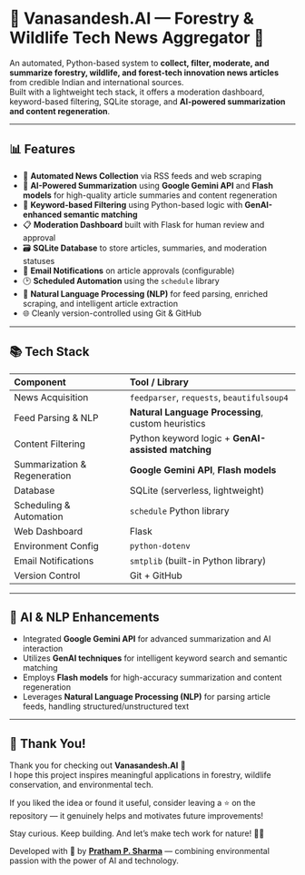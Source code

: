 # 🌳 Vanasandesh.AI — Forestry & Wildlife Tech News Aggregator 🌱

An automated, Python-based system to **collect, filter, moderate, and summarize forestry, wildlife, and forest-tech innovation news articles** from credible Indian and international sources.  
Built with a lightweight tech stack, it offers a moderation dashboard, keyword-based filtering, SQLite storage, and **AI-powered summarization and content regeneration**.

---

## 📊 Features

- 📡 **Automated News Collection** via RSS feeds and web scraping  
- 🧠 **AI-Powered Summarization** using **Google Gemini API** and **Flash models** for high-quality article summaries and content regeneration  
- 📝 **Keyword-based Filtering** using Python-based logic with **GenAI-enhanced semantic matching**  
- 📋 **Moderation Dashboard** built with Flask for human review and approval  
- 🗃️ **SQLite Database** to store articles, summaries, and moderation statuses  
- 📨 **Email Notifications** on article approvals (configurable)  
- 🕑 **Scheduled Automation** using the `schedule` library  
- 🧾 **Natural Language Processing (NLP)** for feed parsing, enriched scraping, and intelligent article extraction  
- 🌐 Cleanly version-controlled using Git & GitHub  

---

## 📚 Tech Stack


| Component               | Tool / Library                                      |
|:------------------------|:----------------------------------------------------|
| News Acquisition         | `feedparser`, `requests`, `beautifulsoup4`          |
| Feed Parsing & NLP       | **Natural Language Processing**, custom heuristics |
| Content Filtering        | Python keyword logic + **GenAI-assisted matching** |
| Summarization & Regeneration | **Google Gemini API**, **Flash models**            |
| Database                 | SQLite (serverless, lightweight)                   |
| Scheduling & Automation  | `schedule` Python library                          |
| Web Dashboard            | Flask                                              |
| Environment Config       | `python-dotenv`                                    |
| Email Notifications      | `smtplib` (built-in Python library)                |
| Version Control          | Git + GitHub                                       |

---

## 🧠 AI & NLP Enhancements

- Integrated **Google Gemini API** for advanced summarization and AI interaction  
- Utilizes **GenAI techniques** for intelligent keyword search and semantic matching  
- Employs **Flash models** for high-accuracy summarization and content regeneration  
- Leverages **Natural Language Processing (NLP)** for parsing article feeds, handling structured/unstructured text  

---

## 🙏 Thank You!

Thank you for checking out **Vanasandesh.AI** 🌿  
I hope this project inspires meaningful applications in forestry, wildlife conservation, and environmental tech.

If you liked the idea or found it useful, consider leaving a ⭐ on the repository — it genuinely helps and motivates future improvements!

Stay curious. Keep building. And let’s make tech work for nature! 🌱✨

Developed with 💚 by **[Pratham P. Sharma](https://github.com/PrathamP-dev)** — combining environmental passion with the power of AI and technology.

